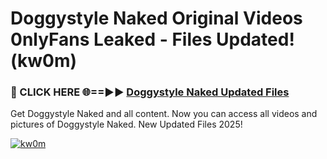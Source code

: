 # Doggystyle Naked Original Videos 0nlyFans Leaked - Files Updated! (kw0m)

<h3>🔴 CLICK HERE 🌐==►► <a href="https://tinyurl.com/up5wt9bj" rel="nofollow">Doggystyle Naked Updated Files</a></h3>

Get Doggystyle Naked and all content. Now you can access all videos and pictures of Doggystyle Naked. New Updated Files 2025!

[![kw0m](https://i.imgur.com/ABiUzMV.gif)](https://tinyurl.com/up5wt9bj)
